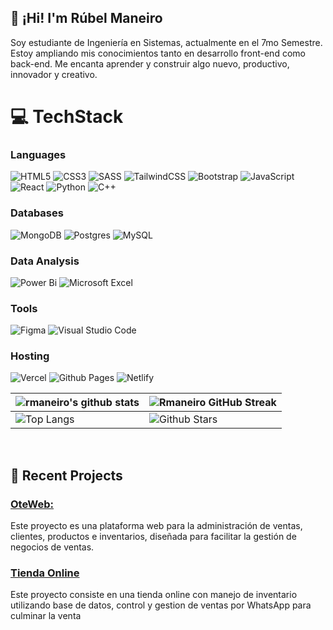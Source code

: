  ## 👋 ¡Hi! I'm Rúbel Maneiro

Soy estudiante de Ingeniería en Sistemas, actualmente en el 7mo Semestre. Estoy ampliando mis conocimientos tanto en desarrollo front-end como back-end. Me encanta aprender y construir algo nuevo, productivo, innovador y creativo.

# 💻 TechStack
### Languages
![HTML5](https://img.shields.io/badge/html5-%23E34F26.svg?style=for-the-badge&logo=html5&logoColor=white) ![CSS3](https://img.shields.io/badge/css3-%231572B6.svg?style=for-the-badge&logo=css3&logoColor=white)  ![SASS](https://img.shields.io/badge/SASS-hotpink.svg?style=for-the-badge&logo=SASS&logoColor=white) ![TailwindCSS](https://img.shields.io/badge/tailwindcss-%2338B2AC.svg?style=for-the-badge&logo=tailwind-css&logoColor=white) ![Bootstrap](https://img.shields.io/badge/bootstrap-%23563D7C.svg?style=for-the-badge&logo=bootstrap&logoColor=white) ![JavaScript](https://img.shields.io/badge/javascript-%23323330.svg?style=for-the-badge&logo=javascript&logoColor=%23F7DF1E) ![React](https://img.shields.io/badge/react-%2320232a.svg?style=for-the-badge&logo=react&logoColor=%2361DAFB) 
![Python](https://img.shields.io/badge/python-3670A0?style=for-the-badge&logo=python&logoColor=ffdd54)
![C++](https://img.shields.io/badge/c++-%2300599C.svg?style=for-the-badge&logo=c%2B%2B&logoColor=white)

### Databases
![MongoDB](https://img.shields.io/badge/MongoDB-%234ea94b.svg?style=for-the-badge&logo=mongodb&logoColor=white)
![Postgres](https://img.shields.io/badge/postgres-%23316192.svg?style=for-the-badge&logo=postgresql&logoColor=white)
![MySQL](https://img.shields.io/badge/mysql-4479A1.svg?style=for-the-badge&logo=mysql&logoColor=white)


### Data Analysis
![Power Bi](https://img.shields.io/badge/power_bi-F2C811?style=for-the-badge&logo=powerbi&logoColor=black)
![Microsoft Excel](https://img.shields.io/badge/Microsoft_Excel-217346?style=for-the-badge&logo=microsoft-excel&logoColor=white)

### Tools
![Figma](https://img.shields.io/badge/figma-%23F24E1E.svg?style=for-the-badge&logo=figma&logoColor=white)
![Visual Studio Code](https://img.shields.io/badge/Visual%20Studio%20Code-0078d7.svg?style=for-the-badge&logo=visual-studio-code&logoColor=white)

### Hosting
![Vercel](https://img.shields.io/badge/vercel-%23000000.svg?style=for-the-badge&logo=vercel&logoColor=white)
![Github Pages](https://img.shields.io/badge/github%20pages-121013?style=for-the-badge&logo=github&logoColor=white)
![Netlify](https://img.shields.io/badge/netlify-%23000000.svg?style=for-the-badge&logo=netlify&logoColor=#00C7B7)


| ![rmaneiro's github stats](https://github-readme-stats.vercel.app/api?username=rmaneiro28&show_icons=true&theme=tokyonight) | ![Rmaneiro GitHub Streak](https://github-readme-streak-stats.herokuapp.com/?user=rmaneiro28&theme=tokyonight) |
| --- | --- |
| ![Top Langs](https://github-readme-stats.vercel.app/api/top-langs/?username=rmaneiro28&theme=tokyonight) | ![Github Stars](https://github-readme-stats.vercel.app/api?username=rmaneiro28&show_icons=true&locale=en&count_private=true&hide_rank=true&custom_title=My%20GitHub%20Stats&disable_animations=true&theme=tokyonight) |



<br/>

<p>

## 📝 Recent Projects
### [ OteWeb: ](https://github.com/rmaneiro28/oteweb-frontend)<br>
Este proyecto es una plataforma web para la administración de ventas, clientes, productos e inventarios, diseñada para facilitar la gestión de negocios de ventas.<br>

### [ Tienda Online ](https://github.com/rmaneiro28/nike-project)<br>
Este proyecto consiste en una tienda online con manejo de inventario utilizando base de datos, control y gestion de ventas por WhatsApp para culminar la venta
</p>
